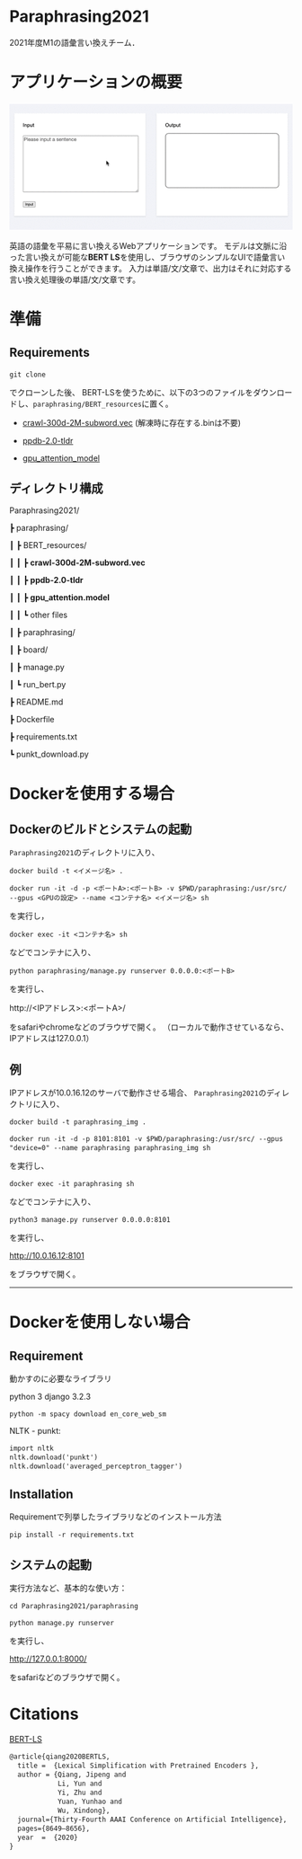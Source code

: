 # Paraphrasing2021
2021年度M1の語彙言い換えチーム．

# アプリケーションの概要

![Demo](/images/demo1_gif.gif "demo")


英語の語彙を平易に言い換えるWebアプリケーションです。
モデルは文脈に沿った言い換えが可能な**BERT LS**を使用し、ブラウザのシンプルなUIで語彙言い換え操作を行うことができます。
入力は単語/文/文章で、出力はそれに対応する言い換え処理後の単語/文/文章です。

# 準備

## Requirements

```
git clone 
```

でクローンした後、
BERT-LSを使うために、以下の3つのファイルをダウンロードし、`paraphrasing/BERT_resources`に置く。

* [crawl-300d-2M-subword.vec](https://dl.fbaipublicfiles.com/fasttext/vectors-english/crawl-300d-2M-subword.zip) (解凍時に存在する.binは不要)

* [ppdb-2.0-tldr](http://paraphrase.org/#/download)

* [gpu_attention_model](https://github.com/siangooding/lexical_simplification/blob/master/gpu_attention.model)


## ディレクトリ構成

Paraphrasing2021/

┣ paraphrasing/

┃ ┣ BERT_resources/

┃ ┃ ┣ **crawl-300d-2M-subword.vec**

┃ ┃ ┣ **ppdb-2.0-tldr**

┃ ┃ ┣ **gpu_attention.model**

┃ ┃ ┗ other files

┃ ┣ paraphrasing/

┃ ┣ board/

┃ ┣ manage.py

┃ ┗ run_bert.py

┣ README.md

┣ Dockerfile

┣ requirements.txt

┗ punkt_download.py


# Dockerを使用する場合


## Dockerのビルドとシステムの起動

`Paraphrasing2021`のディレクトリに入り、

```
docker build -t <イメージ名> .
```

```
docker run -it -d -p <ポートA>:<ポートB> -v $PWD/paraphrasing:/usr/src/ --gpus <GPUの設定> --name <コンテナ名> <イメージ名> sh
```

を実行し，

```
docker exec -it <コンテナ名> sh
```

などでコンテナに入り、

```
python paraphrasing/manage.py runserver 0.0.0.0:<ポートB>
```

を実行し、

http://<IPアドレス>:<ポートA>/

をsafariやchromeなどのブラウザで開く。
（ローカルで動作させているなら、IPアドレスは127.0.0.1）


## 例

IPアドレスが10.0.16.12のサーバで動作させる場合、
`Paraphrasing2021`のディレクトリに入り、

```
docker build -t paraphrasing_img .
```

```
docker run -it -d -p 8101:8101 -v $PWD/paraphrasing:/usr/src/ --gpus "device=0" --name paraphrasing paraphrasing_img sh
```

を実行し、

```
docker exec -it paraphrasing sh
```

などでコンテナに入り、

```
python3 manage.py runserver 0.0.0.0:8101
```

を実行し、

http://10.0.16.12:8101

をブラウザで開く。


***

# Dockerを使用しない場合

## Requirement
 
動かすのに必要なライブラリ
 
python 3
django 3.2.3 

```
python -m spacy download en_core_web_sm
```

NLTK - punkt:
```
import nltk
nltk.download('punkt')
nltk.download('averaged_perceptron_tagger')
```

## Installation
 
Requirementで列挙したライブラリなどのインストール方法
 
```
pip install -r requirements.txt
```
 
## システムの起動
 
実行方法など、基本的な使い方：
 
```
cd Paraphrasing2021/paraphrasing
```

```
python manage.py runserver
```

を実行し、

http://127.0.0.1:8000/

をsafariなどのブラウザで開く。

# Citations

[BERT-LS](https://arxiv.org/pdf/1907.06226.pdf)

```
@article{qiang2020BERTLS,
  title =  {Lexical Simplification with Pretrained Encoders },
  author = {Qiang, Jipeng and 
            Li, Yun and
            Yi, Zhu and
            Yuan, Yunhao and 
            Wu, Xindong},
  journal={Thirty-Fourth AAAI Conference on Artificial Intelligence},
  pages={8649–8656},
  year  =  {2020}
}
```
